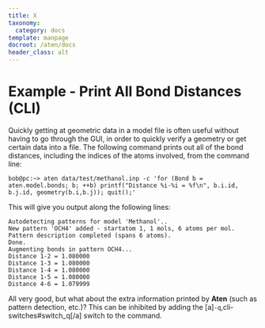 ```yaml
---
title: X
taxonomy:
  category: docs
template: manpage
docroot: /aten/docs
header_class: alt
---
```



# Example - Print All Bond Distances (CLI)

Quickly getting at geometric data in a model file is often useful without having to go through the GUI, in order to quickly verify a geometry or get certain data into a file. The following command prints out all of the bond distances, including the indices of the atoms involved, from the command line:

```
bob@pc:~> aten data/test/methanol.inp -c 'for (Bond b = aten.model.bonds; b; ++b) printf("Distance %i-%i = %f\n", b.i.id, b.j.id, geometry(b.i,b.j)); quit();'
```

This will give you output along the following lines:

```
Autodetecting patterns for model 'Methanol'..
New pattern 'OCH4' added - startatom 1, 1 mols, 6 atoms per mol.
Pattern description completed (spans 6 atoms).
Done.
Augmenting bonds in pattern OCH4...
Distance 1-2 = 1.080000
Distance 1-3 = 1.080000
Distance 1-4 = 1.080000
Distance 1-5 = 1.080000
Distance 4-6 = 1.079999
```

All very good, but what about the extra information printed by **Aten** (such as pattern detection, etc.)? This can be inhibited by adding the [a]`-q`,cli-switches#switch_q[/a] switch to the command.


